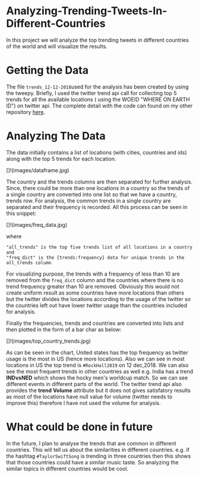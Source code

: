 # Analyzing-Trending-Tweets-In-Different-Countries

In this project we will analyze the top trending tweets in different countries of the world and will visualize the results.

# Getting the Data

The file `trends_12-12-2018`used for the analysis has been created by using the tweepy. Briefly, I used the twitter trend
api call for collecting top 5 trends for all the available locations ( using the WOEID "WHERE ON EARTH ID") on twitter api.
The complete detail with the code can found on my other repository [here](https://github.com/aameerhamza1801/Analyzing-Top-Trends-on-Twitter-Using-Python).

# Analyzing The Data 

The data initially contains a list of locations (with cities, countries and ids) along with the top 5 trends for each location.

   []!(images/dataframe.jpg)

The country and the trends columns are then separated for further analysis. Since, there could be more than one locations in a
country so the trends of a single country are converted into one list so that we have a country, trends row. For analysis, 
the common trends in a single country are separated and their frequency is recorded. All this process can be seen in this
snippet:

   []!(images/freq_data.jpg)

where 

    "all_trends" is the top five trends list of all locations in a country and
    "freq_dict" is the {trends:frequency} data for unique trends in the all_trends column
    
For visualizing purpose, the trends with a frequency of less than 10 are removed from the `freq_dict` column and the countries 
where there is no trend frequency greater than 10 are removed. Obviously this would not create uniform result as some countries
have more locations than others but the twitter divides the locations according to the usage of the twitter so the countries
left out have lower twitter usage than the countries included for analysis.

Finally the frequencies, trends and countries are converted into lists and then plotted in the form of a bar char as below: 

   []!(images/top_country_trends.jpg)

As can be seen in the chart, United states has the top frequency as twitter usage is the most in US (hence more locations). Also 
we can see in most locations in US the top trend is `#RockHall2019` on 12 dec,2018. We can also see the most frequent trends in
other countries as well e.g. India has a trend **INDvsNED** which shows the hocky men's worldcup match. So we can see different 
events in different parts of the world.
The twitter trend api also provides the **trend Volume** attribute but it does not gives satisfatory results as most of the
locations have null value for volume (twitter needs to improve this) therefore I have not used the volume for analysis.

# What could be done in future

In the future, I plan to analyse the trends that are common in different countries. This will tell us about the similarities
in different countries. e.g. if the hashtag `#TaylorSwiftSong` is trending in three countries then this shows that 
those countries could have a similar music taste.
So analyzing the similar topics in different countries would be cool.
